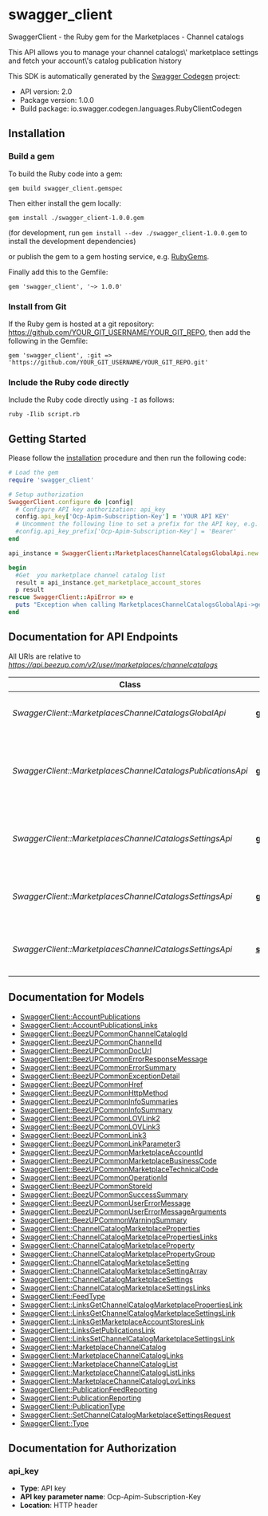 # swagger_client

SwaggerClient - the Ruby gem for the Marketplaces - Channel catalogs

This API allows you to manage your channel catalogs\\' marketplace settings and fetch your account\\'s catalog publication history

This SDK is automatically generated by the [Swagger Codegen](https://github.com/swagger-api/swagger-codegen) project:

- API version: 2.0
- Package version: 1.0.0
- Build package: io.swagger.codegen.languages.RubyClientCodegen

## Installation

### Build a gem

To build the Ruby code into a gem:

```shell
gem build swagger_client.gemspec
```

Then either install the gem locally:

```shell
gem install ./swagger_client-1.0.0.gem
```
(for development, run `gem install --dev ./swagger_client-1.0.0.gem` to install the development dependencies)

or publish the gem to a gem hosting service, e.g. [RubyGems](https://rubygems.org/).

Finally add this to the Gemfile:

    gem 'swagger_client', '~> 1.0.0'

### Install from Git

If the Ruby gem is hosted at a git repository: https://github.com/YOUR_GIT_USERNAME/YOUR_GIT_REPO, then add the following in the Gemfile:

    gem 'swagger_client', :git => 'https://github.com/YOUR_GIT_USERNAME/YOUR_GIT_REPO.git'

### Include the Ruby code directly

Include the Ruby code directly using `-I` as follows:

```shell
ruby -Ilib script.rb
```

## Getting Started

Please follow the [installation](#installation) procedure and then run the following code:
```ruby
# Load the gem
require 'swagger_client'

# Setup authorization
SwaggerClient.configure do |config|
  # Configure API key authorization: api_key
  config.api_key['Ocp-Apim-Subscription-Key'] = 'YOUR API KEY'
  # Uncomment the following line to set a prefix for the API key, e.g. 'Bearer' (defaults to nil)
  #config.api_key_prefix['Ocp-Apim-Subscription-Key'] = 'Bearer'
end

api_instance = SwaggerClient::MarketplacesChannelCatalogsGlobalApi.new

begin
  #Get  you marketplace channel catalog list
  result = api_instance.get_marketplace_account_stores
  p result
rescue SwaggerClient::ApiError => e
  puts "Exception when calling MarketplacesChannelCatalogsGlobalApi->get_marketplace_account_stores: #{e}"
end

```

## Documentation for API Endpoints

All URIs are relative to *https://api.beezup.com/v2/user/marketplaces/channelcatalogs*

Class | Method | HTTP request | Description
------------ | ------------- | ------------- | -------------
*SwaggerClient::MarketplacesChannelCatalogsGlobalApi* | [**get_marketplace_account_stores**](docs/MarketplacesChannelCatalogsGlobalApi.md#get_marketplace_account_stores) | **GET** / | Get  you marketplace channel catalog list
*SwaggerClient::MarketplacesChannelCatalogsPublicationsApi* | [**get_publications**](docs/MarketplacesChannelCatalogsPublicationsApi.md#get_publications) | **GET** /publications/{marketplaceTechnicalCode}/{accountId}/history | Fetch the publication history for an account, sorted by descending start date
*SwaggerClient::MarketplacesChannelCatalogsSettingsApi* | [**get_channel_catalog_marketplace_properties**](docs/MarketplacesChannelCatalogsSettingsApi.md#get_channel_catalog_marketplace_properties) | **GET** /{channelCatalogId}/properties | Get the marketplace properties for a channel catalog
*SwaggerClient::MarketplacesChannelCatalogsSettingsApi* | [**get_channel_catalog_marketplace_settings**](docs/MarketplacesChannelCatalogsSettingsApi.md#get_channel_catalog_marketplace_settings) | **GET** /{channelCatalogId}/settings | Get the marketplace settings for a channel catalog
*SwaggerClient::MarketplacesChannelCatalogsSettingsApi* | [**set_channel_catalog_marketplace_settings**](docs/MarketplacesChannelCatalogsSettingsApi.md#set_channel_catalog_marketplace_settings) | **POST** /{channelCatalogId}/settings | Save new marketplace settings for a channel catalog


## Documentation for Models

 - [SwaggerClient::AccountPublications](docs/AccountPublications.md)
 - [SwaggerClient::AccountPublicationsLinks](docs/AccountPublicationsLinks.md)
 - [SwaggerClient::BeezUPCommonChannelCatalogId](docs/BeezUPCommonChannelCatalogId.md)
 - [SwaggerClient::BeezUPCommonChannelId](docs/BeezUPCommonChannelId.md)
 - [SwaggerClient::BeezUPCommonDocUrl](docs/BeezUPCommonDocUrl.md)
 - [SwaggerClient::BeezUPCommonErrorResponseMessage](docs/BeezUPCommonErrorResponseMessage.md)
 - [SwaggerClient::BeezUPCommonErrorSummary](docs/BeezUPCommonErrorSummary.md)
 - [SwaggerClient::BeezUPCommonExceptionDetail](docs/BeezUPCommonExceptionDetail.md)
 - [SwaggerClient::BeezUPCommonHref](docs/BeezUPCommonHref.md)
 - [SwaggerClient::BeezUPCommonHttpMethod](docs/BeezUPCommonHttpMethod.md)
 - [SwaggerClient::BeezUPCommonInfoSummaries](docs/BeezUPCommonInfoSummaries.md)
 - [SwaggerClient::BeezUPCommonInfoSummary](docs/BeezUPCommonInfoSummary.md)
 - [SwaggerClient::BeezUPCommonLOVLink2](docs/BeezUPCommonLOVLink2.md)
 - [SwaggerClient::BeezUPCommonLOVLink3](docs/BeezUPCommonLOVLink3.md)
 - [SwaggerClient::BeezUPCommonLink3](docs/BeezUPCommonLink3.md)
 - [SwaggerClient::BeezUPCommonLinkParameter3](docs/BeezUPCommonLinkParameter3.md)
 - [SwaggerClient::BeezUPCommonMarketplaceAccountId](docs/BeezUPCommonMarketplaceAccountId.md)
 - [SwaggerClient::BeezUPCommonMarketplaceBusinessCode](docs/BeezUPCommonMarketplaceBusinessCode.md)
 - [SwaggerClient::BeezUPCommonMarketplaceTechnicalCode](docs/BeezUPCommonMarketplaceTechnicalCode.md)
 - [SwaggerClient::BeezUPCommonOperationId](docs/BeezUPCommonOperationId.md)
 - [SwaggerClient::BeezUPCommonStoreId](docs/BeezUPCommonStoreId.md)
 - [SwaggerClient::BeezUPCommonSuccessSummary](docs/BeezUPCommonSuccessSummary.md)
 - [SwaggerClient::BeezUPCommonUserErrorMessage](docs/BeezUPCommonUserErrorMessage.md)
 - [SwaggerClient::BeezUPCommonUserErrorMessageArguments](docs/BeezUPCommonUserErrorMessageArguments.md)
 - [SwaggerClient::BeezUPCommonWarningSummary](docs/BeezUPCommonWarningSummary.md)
 - [SwaggerClient::ChannelCatalogMarketplaceProperties](docs/ChannelCatalogMarketplaceProperties.md)
 - [SwaggerClient::ChannelCatalogMarketplacePropertiesLinks](docs/ChannelCatalogMarketplacePropertiesLinks.md)
 - [SwaggerClient::ChannelCatalogMarketplaceProperty](docs/ChannelCatalogMarketplaceProperty.md)
 - [SwaggerClient::ChannelCatalogMarketplacePropertyGroup](docs/ChannelCatalogMarketplacePropertyGroup.md)
 - [SwaggerClient::ChannelCatalogMarketplaceSetting](docs/ChannelCatalogMarketplaceSetting.md)
 - [SwaggerClient::ChannelCatalogMarketplaceSettingArray](docs/ChannelCatalogMarketplaceSettingArray.md)
 - [SwaggerClient::ChannelCatalogMarketplaceSettings](docs/ChannelCatalogMarketplaceSettings.md)
 - [SwaggerClient::ChannelCatalogMarketplaceSettingsLinks](docs/ChannelCatalogMarketplaceSettingsLinks.md)
 - [SwaggerClient::FeedType](docs/FeedType.md)
 - [SwaggerClient::LinksGetChannelCatalogMarketplacePropertiesLink](docs/LinksGetChannelCatalogMarketplacePropertiesLink.md)
 - [SwaggerClient::LinksGetChannelCatalogMarketplaceSettingsLink](docs/LinksGetChannelCatalogMarketplaceSettingsLink.md)
 - [SwaggerClient::LinksGetMarketplaceAccountStoresLink](docs/LinksGetMarketplaceAccountStoresLink.md)
 - [SwaggerClient::LinksGetPublicationsLink](docs/LinksGetPublicationsLink.md)
 - [SwaggerClient::LinksSetChannelCatalogMarketplaceSettingsLink](docs/LinksSetChannelCatalogMarketplaceSettingsLink.md)
 - [SwaggerClient::MarketplaceChannelCatalog](docs/MarketplaceChannelCatalog.md)
 - [SwaggerClient::MarketplaceChannelCatalogLinks](docs/MarketplaceChannelCatalogLinks.md)
 - [SwaggerClient::MarketplaceChannelCatalogList](docs/MarketplaceChannelCatalogList.md)
 - [SwaggerClient::MarketplaceChannelCatalogListLinks](docs/MarketplaceChannelCatalogListLinks.md)
 - [SwaggerClient::MarketplaceChannelCatalogLovLinks](docs/MarketplaceChannelCatalogLovLinks.md)
 - [SwaggerClient::PublicationFeedReporting](docs/PublicationFeedReporting.md)
 - [SwaggerClient::PublicationReporting](docs/PublicationReporting.md)
 - [SwaggerClient::PublicationType](docs/PublicationType.md)
 - [SwaggerClient::SetChannelCatalogMarketplaceSettingsRequest](docs/SetChannelCatalogMarketplaceSettingsRequest.md)
 - [SwaggerClient::Type](docs/Type.md)


## Documentation for Authorization


### api_key

- **Type**: API key
- **API key parameter name**: Ocp-Apim-Subscription-Key
- **Location**: HTTP header


